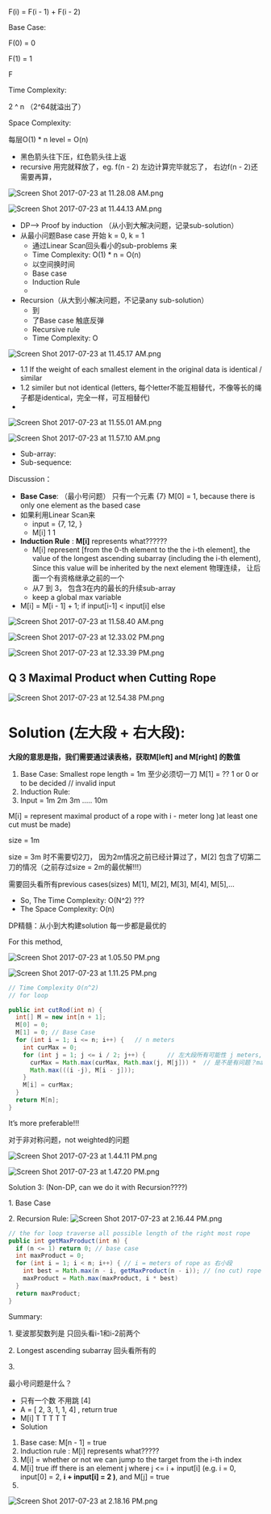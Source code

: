 F(i) = F(i - 1) + F(i - 2) 

Base Case:

F(0) = 0

F(1) = 1

F 

Time Complexity: 

2 ^ n （2^64就溢出了）

Space Complexity: 

每层O(1) \* n level = O(n)

* 黑色箭头往下压，红色箭头往上返
* recursive 用完就释放了，eg. f(n - 2) 左边计算完毕就忘了， 右边f(n - 2)还需要再算，

![Screen Shot 2017-07-23 at 11.28.08 AM.png](resources/34AE9DA0CA3F12167C3DFE1761E1FA55.png)

![Screen Shot 2017-07-23 at 11.44.13 AM.png](resources/E34C7A3862F2FA841306C917E3640B85.png)

* DP—\> Proof by induction （从小到大解决问题，记录sub-solution）
* 从最小问题Base case 开始 k = 0, k = 1
  * 通过Linear Scan回头看小的sub-problems 来
  * Time Complexity: O(1) \* n = O(n)
  * 以空间换时间
  * Base case
  * Induction Rule
  * 
* Recursion（从大到小解决问题，不记录any sub-solution）
  * 到
  * 了Base case 触底反弹
  * Recursive rule
  * Time Complexity: O

![Screen Shot 2017-07-23 at 11.45.17 AM.png](resources/D7B5FAA67E672806CAA874AE48E128DF.png)

* 1.1 If the weight of each smallest element in the original data is identical / similar
* 1.2 similer but not identical (letters, 每个letter不能互相替代，不像等长的绳子都是identical，完全一样，可互相替代)
* 

![Screen Shot 2017-07-23 at 11.55.01 AM.png](resources/813E55E489EC9DF24DB27BDF38A255DA.png)

![Screen Shot 2017-07-23 at 11.57.10 AM.png](resources/F43571EB4094F5B856E4566B6AD2F5BF.png)

* Sub-array:
* Sub-sequence:

Discussion：

* **Base Case**: （最小号问题） 只有一个元素 {7} M[0] = 1, because there is only one element as the based case
* 如果利用Linear Scan来
  * input = {7, 12, }
  * M[i] 1 1
* **Induction Rule** : **M[i]** represents what??????
  * M[i] represent [from the 0-th element to the the i-th element], the value of the longest ascending subarray (including the i-th element), Since this value will be inherited by the next element 物理连续， 让后面一个有资格继承之前的一个
  * 从7 到 3， 包含3在内的最长的升续sub-array
  * keep a global max variable
* M[i] = M[i - 1] + 1; if input[i-1] \< input[i] else

![Screen Shot 2017-07-23 at 11.58.40 AM.png](resources/E153C39FAD3B82DAAD60745999D3F6C3.png)

![Screen Shot 2017-07-23 at 12.33.02 PM.png](resources/0A8805823C1A6A8A4463820CA68C8CC8.png)

![Screen Shot 2017-07-23 at 12.33.39 PM.png](resources/58E2757228D028B848625CC6235D323C.png)

Q 3 Maximal Product when Cutting Rope
-------------------------------------

![Screen Shot 2017-07-23 at 12.54.38 PM.png](resources/3291B3900EF7641E4AF58A57C966D968.png)

Solution (左大段 + 右大段): 
======================

**大段的意思是指，我们需要通过读表格，获取M[left] and M[right] 的数值**

1. Base Case: Smallest rope length = 1m 至少必须切一刀 M[1] = ?? 1 or 0 or to be decided // invalid input
2. Induction Rule:
  1. Input = 1m 2m 3m ….. 10m

 M[i] = represent maximal product of a rope with i - meter long )at least one cut must be made)

size = 1m

size = 3m 时不需要切2刀， 因为2m情况之前已经计算过了，M[2] 包含了切第二刀的情况（之前存过size = 2m的最优解!!!）

需要回头看所有previous cases(sizes) M[1], M[2], M[3], M[4], M[5],…

* So, The Time Complexity: O(N^2) ???
* The Space Complexity: O(n)

DP精髓：从小到大构建solution 每一步都是最优的

For this method, 

![Screen Shot 2017-07-23 at 1.05.50 PM.png](resources/B9291D08BFF808152774F5D801E56682.png)

![Screen Shot 2017-07-23 at 1.11.25 PM.png](resources/2A6F6551EF865D89856FEDF86C2360F0.png)

```java
// Time Complexity O(n^2)
// for loop 

public int cutRod(int n) {
  int[] M = new int[n + 1]; 
  M[0] = 0;
  M[1] = 0; // Base Case
  for (int i = 1; i <= n; i++) {   // n meters
    int curMax = 0;
    for (int j = 1; j <= i / 2; j++) {      // 左大段所有可能性 j meters, since it's symmetric 对称看一半
      curMax = Math.max(curMax, Math.max(j, M[j])) *  // 是不是有问题？max (curMax, Math.max()*Math.max)??
      Math.max(((i -j), M[i - j]));
    }
    M[i] = curMax;
  }
  return M[n];
}
```

It’s more preferable!!! 

对于非对称问题，not weighted的问题

 ![Screen Shot 2017-07-23 at 1.44.11 PM.png](resources/22B413E5409955347F23163466060BFF.png)

![Screen Shot 2017-07-23 at 1.47.20 PM.png](resources/3C2920EA8B8FBA02072477470EBA1153.png)

Solution 3: (Non-DP, can we do it with Recursion????)

 1\. Base Case

2\. Recursion Rule: ![Screen Shot 2017-07-23 at 2.16.44 PM.png](resources/D01756789B1F8CA95D135956CCBCE268.png)

```java
// the for loop traverse all possible length of the right most rope
public int getMaxProduct(int n) {
  if (n <= 1) return 0; // base case
  int maxProduct = 0;
  for (int i = 1; i < n; i++) { // i = meters of rope as 右小段
    int best = Math.max(n - i, getMaxProduct(n - i)); // (no cut) rope remains, cut == subproblem
    maxProduct = Math.max(maxProduct, i * best)
  }
  return maxProduct;
}

```

Summary:

1\. 斐波那契数列是 只回头看i-1和i-2前两个

2\. Longest ascending subarray 回头看所有的

3\.

最小号问题是什么？

* 只有一个数 不用跳 [4]
* A = [ 2, 3, 1, 1, 4] , return true
* M[i] T T T T T
* Solution

1. Base case: M[n - 1] = true
2. Induction rule : M[i] represents what?????
  1. M[i] = whether or not we can jump to the target from the i-th index
  2. M[i] true iff there is an element j where j \<= i + input[i] (e.g. i = 0, input[0] = 2, **i + input[i] = 2 )**, and M[j] = true
  3. 

![Screen Shot 2017-07-23 at 2.18.16 PM.png](resources/1E2FC0DC04B05ADABDD9BF64E90331C3.png)

